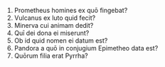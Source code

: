 
1. Prometheus homines ex quō fingebat?
2. Vulcanus ex luto quid fecit?
3. Minerva cui animam dedit?
4. Quī dei dona ei miserunt?
5. Ob id quid nomen ei datum est? 
6. Pandora a quō in conjugium Epimetheo data est?
7. Quōrum filia erat Pyrrha? 
